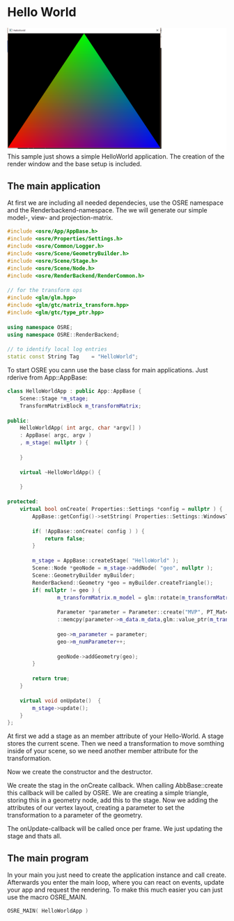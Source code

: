 # Hello World
![HelloWorld](../../media/Images/HelloWorld.png)
This sample just shows a simple HelloWorld application. The creation of the render window 
and the base setup is included.

## The main application
At first we are including all needed dependecies, use the OSRE namespace and the Renderbackend-namespace. 
The we will generate our simple model-, view- and projection-matrix.

```cpp
#include <osre/App/AppBase.h>
#include <osre/Properties/Settings.h>
#include <osre/Common/Logger.h>
#include <osre/Scene/GeometryBuilder.h>
#include <osre/Scene/Stage.h>
#include <osre/Scene/Node.h>
#include <osre/RenderBackend/RenderCommon.h>

// for the transform ops
#include <glm/glm.hpp>
#include <glm/gtc/matrix_transform.hpp>
#include <glm/gtc/type_ptr.hpp>

using namespace OSRE;
using namespace OSRE::RenderBackend;

// to identify local log entries 
static const String Tag    = "HelloWorld"; 
```

To start OSRE you cann use the base class for main applications. Just rderive from App::AppBase:

```cpp
class HelloWorldApp : public App::AppBase {
    Scene::Stage *m_stage;
    TransformMatrixBlock m_transformMatrix;

public:
    HelloWorldApp( int argc, char *argv[] )
    : AppBase( argc, argv )
    , m_stage( nullptr ) {

    }

    virtual ~HelloWorldApp() {

    }

protected:
    virtual bool onCreate( Properties::Settings *config = nullptr ) {
        AppBase::getConfig()->setString( Properties::Settings::WindowsTitle, "HelloWorld!" );

        if( !AppBase::onCreate( config ) ) {
            return false;
        }

        m_stage = AppBase::createStage( "HelloWorld" );
        Scene::Node *geoNode = m_stage->addNode( "geo", nullptr );
        Scene::GeometryBuilder myBuilder;
        RenderBackend::Geometry *geo = myBuilder.createTriangle();
        if( nullptr != geo ) {
                m_transformMatrix.m_model = glm::rotate(m_transformMatrix.m_model, 0.0f, glm::vec3(1, 1, 0));

                Parameter *parameter = Parameter::create("MVP", PT_Mat4);
                ::memcpy(parameter->m_data.m_data,glm::value_ptr(m_transformMatrix.m_projection*m_transformMatrix.m_view*m_transformMatrix.m_model), sizeof(glm::mat4));

                geo->m_parameter = parameter;
                geo->m_numParameter++;

                geoNode->addGeometry(geo);
        }

        return true;
    }

    virtual void onUpdate()  {
        m_stage->update();
    }
};
```
At first we add a stage as an member attribute of your Hello-World. A stage stores the current scene.
Then we need a transformation to move somthing inside of your scene, so we need another member attribute for the transformation.

Now we create the constructor and the destructor. 

We create the stag in the onCreate callback. When calling AbbBase::create this callback will be called by OSRE. We are creating a simple triangle, 
storing this in a geometry node, add this to the stage. Now we adding the attributes of our vertex layout, creating a parameter to set the transformation 
to a parameter of the geometry.

The onUpdate-callback will be called once per frame. We just updating the stage and thats all.

## The main program
In your main you just need to create the application instance and call create.
Afterwards you enter the main loop, where you can react on events, update your app and request the rendering.
To make this much easier you can just use the macro OSRE_MAIN.
```cpp
OSRE_MAIN( HelloWorldApp )
```

